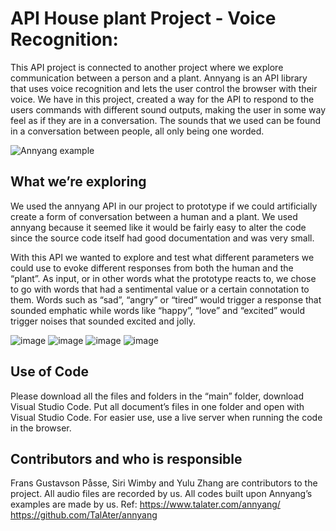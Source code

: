 # API House plant Project - Voice Recognition:
 
This API project is connected to another project where we explore communication between a person and a plant. 
Annyang is an API library that uses voice recognition and lets the user control the browser with their voice. 
We have in this project, created a way for the API to respond to the users commands with different sound outputs, making the user in some way feel as if they are in a conversation. The sounds that we used can be found in a conversation between people, all only being one worded. 

![Annyang example](https://user-images.githubusercontent.com/79635121/110962511-5ebd8380-8351-11eb-96cf-97749180b21d.png)


## What we’re exploring

We used the annyang API in our project to prototype if we could artificially create a form of conversation between a human and a plant. We used annyang because it seemed like it would be fairly easy to alter the code since the source code itself had good documentation and was very small.

With this API we wanted to explore and test what different parameters we could use to evoke different responses from both the human and the “plant”. As input, or in other words what the prototype reacts to, we chose to go with words that had a sentimental value or a certain connotation to them. Words such as “sad”, “angry” or “tired” would trigger a response that sounded emphatic while words like “happy”, “love” and “excited” would trigger noises that sounded excited and jolly.

![image](https://user-images.githubusercontent.com/78792675/110965258-4d29ab00-8354-11eb-8ada-2a3f04673ea7.png)
![image](https://user-images.githubusercontent.com/78792675/110965323-5c105d80-8354-11eb-82ac-f76f68d49bc1.png)
![image](https://user-images.githubusercontent.com/78792675/110965409-721e1e00-8354-11eb-891d-a53f42df1ed4.png)
![image](https://user-images.githubusercontent.com/78792675/110965572-9b3eae80-8354-11eb-8752-a21512544c09.png)


## Use of Code
Please download all the files and folders in the “main” folder, download Visual Studio Code. Put all document’s files in one folder and open with Visual Studio Code. For easier use, use a live server when running the code in the browser.

## Contributors and who is responsible
Frans Gustavson Påsse, Siri Wimby and Yulu Zhang are contributors to the project. All audio files are recorded by us. All codes built upon Annyang’s examples are made by us. Ref: https://www.talater.com/annyang/    https://github.com/TalAter/annyang 

